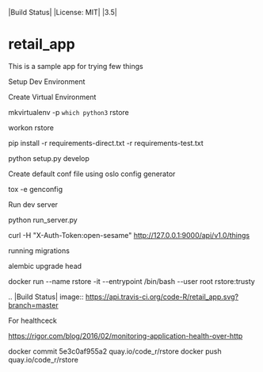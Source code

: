 |Build Status| |License: MIT| |3.5|

# retail_app
This is a sample app for trying few things


Setup Dev Environment


Create Virtual Environment

mkvirtualenv -p `which python3` rstore

workon rstore

pip install -r requirements-direct.txt -r requirements-test.txt

python setup.py develop

Create default conf file using oslo config generator

tox -e genconfig

Run dev server

python run_server.py

curl -H "X-Auth-Token:open-sesame"  http://127.0.0.1:9000/api/v1.0/things


running migrations

alembic upgrade head

docker run --name rstore -it --entrypoint /bin/bash --user root rstore:trusty

.. |Build Status| image:: https://api.travis-ci.org/code-R/retail_app.svg?branch=master


For healthceck

https://rigor.com/blog/2016/02/monitoring-application-health-over-http

docker commit 5e3c0af955a2 quay.io/code_r/rstore
docker push quay.io/code_r/rstore